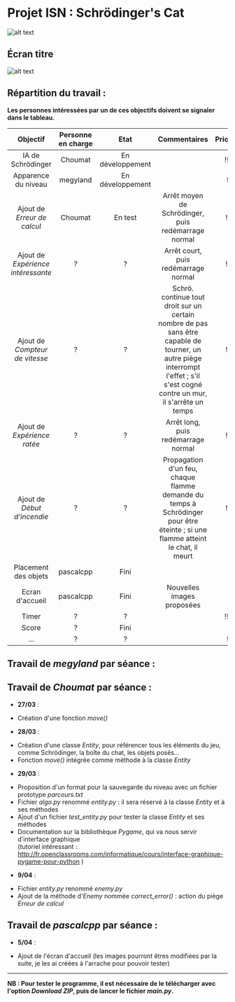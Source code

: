 Projet ISN : Schrödinger's Cat
==========

![alt text](http://img15.hostingpics.net/pics/916035logom.png "Logo")

Écran titre
---------------
![alt text](http://img15.hostingpics.net/pics/664306titleScreenConcept.png "Ecran d'accueil")

Répartition du travail :
------------------------
**Les personnes intéressées par un de ces objectifs doivent se signaler dans le tableau.**  

Objectif | Personne en charge | Etat | Commentaires | Priorité
:-------:|:------------------:|:----:|:------------:| :------:
IA de Schrödinger | Choumat | En développement | | !!!
Apparence du niveau | megyland | En développement | | !
Ajout de _Erreur de calcul_ | Choumat | En test | Arrêt moyen de Schrödinger, puis redémarrage normal | !!
Ajout de _Expérience intéressante_ | ? | ? | Arrêt court, puis redémarrage normal | !!
Ajout de _Compteur de vitesse_ | ? | ? | Schrö. continue tout droit sur un certain nombre de pas sans être capable de tourner, un autre piège interrompt l'effet ; s'il s'est cogné contre un mur, il s'arrête un temps | !!
Ajout de _Expérience ratée_ | ? | ? | Arrêt long, puis redémarrage normal | !!
Ajout de _Début d'incendie_ | ? | ? | Propagation d'un feu, chaque flamme demande du temps à Schrödinger pour être éteinte ; si une flamme atteint le chat, il meurt | !!
Placement des objets | pascalcpp | Fini |
Ecran d'accueil | pascalcpp | Fini | Nouvelles images proposées
Timer | ? | ? | | !!!
Score | ? | Fini | |
... | ? | ? | | !

Travail de _megyland_ par séance :
---------------------------------

Travail de _Choumat_ par séance :
--------------------------------
* __27/03__ :
 - Création d'une fonction _move()_

* __28/03__ :
 - Création d'une classe _Entity_, pour référencer tous les éléments du jeu, comme Schrödinger, la boîte du chat, les objets posés...
 - Fonction _move()_ intégrée comme méthode à la classe _Entity_

* __29/03__ :
 - Proposition d'un format pour la sauvegarde du niveau avec un fichier prototype _parcours.txt_
 - Fichier _algo.py_ renommé _entity.py_ : il sera réservé à la classe _Entity_ et à ses méthodes
 - Ajout d'un fichier *test_entity.py* pour tester la classe _Entity_ et ses méthodes
 - Documentation sur la bibliothèque _Pygame_, qui va nous servir d'interface graphique  
(tutoriel intéressant : http://fr.openclassrooms.com/informatique/cours/interface-graphique-pygame-pour-python )

* __9/04__ :
 - Fichier _entity.py_ renommé _enemy.py_
 - Ajout de la méthode d'_Enemy_ nommée *correct_error()* : action du piège _Erreur de calcul_

Travail de _pascalcpp_ par séance :
----------------------------------

* __5/04__ :
 - Ajout de l'écran d'accueil (les images pourront êtres modifiées par la suite, je les ai créées à l'arrache pour pouvoir tester)

*******************
**NB : Pour tester le programme, il est nécessaire de le télécharger avec l'option _Download ZIP_, puis de lancer le fichier _main.py_.**
